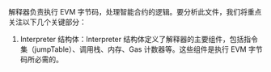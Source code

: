 解释器负责执行 EVM 字节码，处理智能合约的逻辑。要分析此文件，我们将重点关注以下几个关键部分：

1. Interpreter 结构体：Interpreter 结构体定义了解释器的主要组件，包括指令集（jumpTable）、调用栈、内存、Gas 计数器等。这些组件是执行 EVM 字节码所必需的。